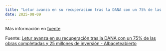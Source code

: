 ```yaml
---
title: "Letur avanza en su recuperación tras la DANA con un 75% de las obras completadas y 25 millones de inversión - Albaceteabierto"
date: 2025-08-09
---
```


Más información en [fuente](https://news.google.com/rss/articles/CBMi-AFBVV95cUxOOE9QcjRnYm42TU10YTJRcW5fbVg5WlpYeDMyM25fYnFqb1M5Vndidy16WG5PQlltZmxWcFlXSFplM1VIZUhnQUZZOERmQXhkMTZZLWk2aG93ZkFrVF9vTklfZlNnQWJZVnc5cnRCU0VxandqbjZzOHZvQWZNYUVIWTNUenNIS3lHNl90eUdGbkdVaVlUS1JmZjMyeFVEZEY3NS1Dc0wzOUlyc0pHMHVDTzBQalp4dGptVnNwcjFSMXhKTmtQc1ZBa2dNWllnWnZacWhDdl9DUERNUzEtLWlua01pYU5vcm9PNzBFR2ZwYTRZOG5qc0hPbQ?oc=5)

Fuente: [Letur avanza en su recuperación tras la DANA con un 75% de las obras completadas y 25 millones de inversión - Albaceteabierto](https://news.google.com/rss/articles/CBMi-AFBVV95cUxOOE9QcjRnYm42TU10YTJRcW5fbVg5WlpYeDMyM25fYnFqb1M5Vndidy16WG5PQlltZmxWcFlXSFplM1VIZUhnQUZZOERmQXhkMTZZLWk2aG93ZkFrVF9vTklfZlNnQWJZVnc5cnRCU0VxandqbjZzOHZvQWZNYUVIWTNUenNIS3lHNl90eUdGbkdVaVlUS1JmZjMyeFVEZEY3NS1Dc0wzOUlyc0pHMHVDTzBQalp4dGptVnNwcjFSMXhKTmtQc1ZBa2dNWllnWnZacWhDdl9DUERNUzEtLWlua01pYU5vcm9PNzBFR2ZwYTRZOG5qc0hPbQ?oc=5)
